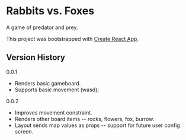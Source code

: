 # Rabbits vs. Foxes

A game of predator and prey.

This project was bootstrapped with [Create React App](https://github.com/facebook/create-react-app).

## Version History

0.0.1
* Renders basic gameboard.
* Supports basic movement (wasd);

0.0.2
* Improves movement constraint.
* Renders other board items -- rocks, flowers, fox, burrow.
* Layout sends map values as props -- support for future user config screen.